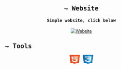<h2 style ="text-align:center"><samp> ⇁ Website</samp></h2>
<div align="center">
<samp><h4>Simple website, click below</h4></samp>
  <a href="https://jakunot.github.io/" target="_blank">
    
![Website](https://img.shields.io/website?url=https%3A%2F%2Fjakunot.github.io%2F&down_color=red&style=for-the-badge&labelColor=purple&color=green)
    
  </a>
</div>

<h2><samp> ⇁  Tools </samp></h2>
<div align="center">
 <img height="30" src="https://github.com/devicons/devicon/blob/master/icons/html5/html5-original.svg" title="html" alt="html" width="40" height="40"/>
  <img height="30" src="https://github.com/devicons/devicon/blob/master/icons/css3/css3-original.svg" title="css" alt="css" width="40" height="40"/>
 </div>

 
